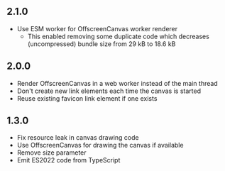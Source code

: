 ## 2.1.0
- Use ESM worker for OffscreenCanvas worker renderer
    - This enabled removing some duplicate code which decreases (uncompressed) bundle size from 29 kB to 18.6 kB

## 2.0.0
- Render OffscreenCanvas in a web worker instead of the main thread
- Don't create new link elements each time the canvas is started
- Reuse existing favicon link element if one exists

## 1.3.0
- Fix resource leak in canvas drawing code
- Use OffscreenCanvas for drawing the canvas if available
- Remove size parameter
- Emit ES2022 code from TypeScript